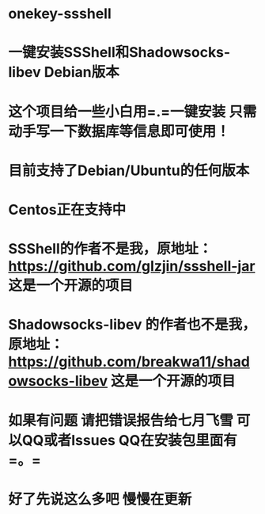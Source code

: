 # onekey-ssshell
# 一键安装SSShell和Shadowsocks-libev Debian版本
# 这个项目给一些小白用=.=一键安装 只需动手写一下数据库等信息即可使用！
# 目前支持了Debian/Ubuntu的任何版本
# Centos正在支持中
# SSShell的作者不是我，原地址：https://github.com/glzjin/ssshell-jar 这是一个开源的项目
# Shadowsocks-libev 的作者也不是我，原地址：https://github.com/breakwa11/shadowsocks-libev 这是一个开源的项目
# 如果有问题 请把错误报告给七月飞雪 可以QQ或者Issues QQ在安装包里面有=。=
# 好了先说这么多吧 慢慢在更新
